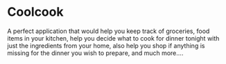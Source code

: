 # Coolcook

A perfect application that would help you keep track of groceries, food items in your kitchen, help you decide what to cook for dinner tonight with just the ingredients from your home, also help you shop if anything is missing for the dinner you wish to prepare, and much more....
